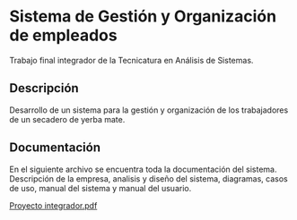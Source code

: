 # Sistema de Gestión y Organización de empleados
Trabajo final integrador de la Tecnicatura en Análisis de Sistemas.

## Descripción
Desarrollo de un sistema para la gestión y organización de los trabajadores de un secadero de yerba mate.

## Documentación
En el siguiente archivo se encuentra toda la documentación del sistema. Descripción de la empresa, analisis y diseño del sistema, diagramas, casos de uso, manual del sistema y manual del usuario.

[Proyecto integrador.pdf](https://github.com/juayala96/Establecimiento-MB/files/12641305/Proyecto.integrador.pdf)
